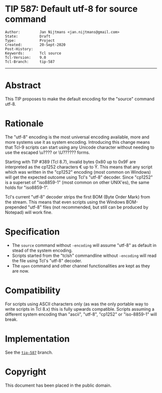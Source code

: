 # TIP 587: Default utf-8 for source command
	Author:         Jan Nijtmans <jan.nijtmans@gmail.com>
	State:          Draft
	Type:           Project
	Created:        20-Sept-2020
	Post-History:   
	Keywords:       Tcl source
	Tcl-Version:    9.0
	Tcl-Branch:     tip-587
-----

# Abstract

This TIP proposes to make the default encoding for the "source" command utf-8.

# Rationale

The "utf-8" encoding is the most universal encoding available, more and more
systems use it as system encoding. Introducing this change means that
Tcl-9 scripts can start using any Unicode character without needing to
use the escaped \\u???? or \\U?????? forms.

Starting with TIP #389 (Tcl 8.7), invalid bytes 0x80 up to 0x9F are interpreted
as the cp1252 characters € up to Ÿ. This means that any script which was
written in the "cp1252" encoding (most common on Windows) will get the
expected outcome using Tcl's "utf-8" decoder. Since "cp1252" is a superset
of "iso8859-1" (most common on other UNIX'es), the same holds for "iso8859-1".

Tcl's current "utf-8" decoder strips the first BOM (Byte Order Mark) from
the stream. This means that even scripts using the Windows BOM-prepended
"utf-8" files (not recommended, but still can be produced by Notepad)
will work fine.

# Specification

 * The `source` command without `-encoding` will assume "utf-8" as default in
   stead of the system encoding.
 * Scripts started from the "tclsh" commandline without `-encoding` will
   read the file using Tcl's "utf-8" decoder.
 * The `open` command and other channel functionalities are kept as
   they are now.

# Compatibility

For scripts using ASCII characters only (as was the only portable way
to write scripts in Tcl 8.x) this is fully upwards compatible. Scripts
assuming a different system encoding than "ascii", "utf-8", "cp1252"
or "iso-8859-1" will break.

# Implementation

See the [`tip-587`](https://core.tcl-lang.org/tcl/timeline?r=tip-587) branch.

# Copyright

This document has been placed in the public domain.
